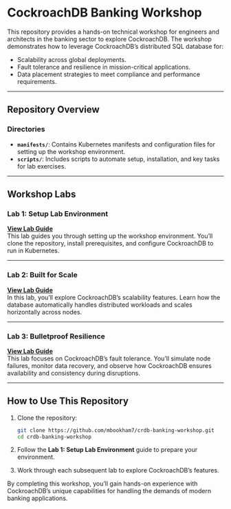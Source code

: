 # **CockroachDB Banking Workshop**  

This repository provides a hands-on technical workshop for engineers and architects in the banking sector to explore CockroachDB. The workshop demonstrates how to leverage CockroachDB’s distributed SQL database for:  

- Scalability across global deployments.  
- Fault tolerance and resilience in mission-critical applications.  
- Data placement strategies to meet compliance and performance requirements.  

---

## **Repository Overview**  

### **Directories**  
- **`manifests/`**: Contains Kubernetes manifests and configuration files for setting up the workshop environment.  
- **`scripts/`**: Includes scripts to automate setup, installation, and key tasks for lab exercises.  

---

## **Workshop Labs**  

### **Lab 1: Setup Lab Environment**  
[**View Lab Guide**](/markdown/0-build-instnace-steps.md)  
This lab guides you through setting up the workshop environment. You’ll clone the repository, install prerequisites, and configure CockroachDB to run in Kubernetes.  

---

### **Lab 2: Built for Scale**  
[**View Lab Guide**](/markdown/1-built-for-scale-lab.md)  
In this lab, you’ll explore CockroachDB’s scalability features. Learn how the database automatically handles distributed workloads and scales horizontally across nodes.  

---

### **Lab 3: Bulletproof Resilience**  
[**View Lab Guide**](/markdown/2-bulletproof-resilience-lab.md)  
This lab focuses on CockroachDB’s fault tolerance. You’ll simulate node failures, monitor data recovery, and observe how CockroachDB ensures availability and consistency during disruptions.  

---

## **How to Use This Repository**  

1. Clone the repository:  
   ```bash
   git clone https://github.com/mbookham7/crdb-banking-workshop.git  
   cd crdb-banking-workshop  
   ```  

2. Follow the **Lab 1: Setup Lab Environment** guide to prepare your environment.  

3. Work through each subsequent lab to explore CockroachDB’s features.  

By completing this workshop, you’ll gain hands-on experience with CockroachDB’s unique capabilities for handling the demands of modern banking applications.